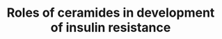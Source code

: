 ---
annotations:
- id: DOID:9351
  parent: disease of metabolism
  type: Disease Ontology
  value: diabetes mellitus
- id: CL:0000188
  parent: native cell
  type: Cell Type Ontology
  value: cell of skeletal muscle
- id: DOID:1936
  parent: cardiovascular system disease
  type: Disease Ontology
  value: atherosclerosis
- id: DOID:9970
  parent: disease of metabolism
  type: Disease Ontology
  value: obesity
- id: PW:0000208
  parent: disease pathway
  type: Pathway Ontology
  value: type 2 diabetes mellitus pathway
- id: PW:0000143
  parent: regulatory pathway
  type: Pathway Ontology
  value: insulin signaling pathway
authors:
- GiangNguyen126
- Eweitz
- LucHooglugt
- DeSl
- Egonw
description: 'Ceramides and insulin resistance are connectedd. Ceramides are accumulated
  in tissues due to an excess of saturated fatty acids. In obese subjects, the amount
  of ceramides found in skeletal muscles is nearly double that of healthy subjects.   Ceramides
  are produced mostly by the sphingolipid pathway. Besides the sphingolipid pathway,
  ceramides are also produced by the hydrolysis of sphingomyelin with the catalysis
  of nSMase2.   In the cell, ceramides play a role in insulin resistance. Ceramides
  inhibit the binding of PDX-1 and MAFA transcription factors to insulin promoter.
  Ceramides cause ER stress, which activates extracellular signal-regulated kinase
  MAPK8 and EIF2AK2. This leads to the upregulation of serine phosphorylation while
  downregulating tyrosine phosphorylation of IRS-1. That, in turn, leads to the inhibition
  of recruitment and activation of PI3K. This leads to a downregulation in AKT1, an
  enzyme that stimulates the translocation of GLUT4. Ceramides also impair mitochondria
  functions and inhibit fatty acid oxidation, eventually leading to ROS and inflammation.
  Ceramides activate protein PP2A, which promotes the dephosphorylation of AKT1. PKCζ
  is also activated by ceramides to inhibit the activity of AKT1.   Moreover, palmitoyl-CoA
  downregulates the phosphorylation of AMPK, which leads to the increase of ER stress
  in the cell and decreases in fatty acid oxidation.   On the other hand, oleic acid
  inhibits the downregulation of AMPK caused by palmitoyl-CoA. Oleic acid also increases
  the expression of CPT1B, stimulating the fatty acid oxidation to reduce the inflammation
  in the cell.  '
last-edited: 2023-01-18
organisms:
- Homo sapiens
redirect_from:
- /index.php/Pathway:WP5181
- /instance/WP5181
- /instance/WP5181_r124851
revision: r124851
schema-jsonld:
- '@context': https://schema.org/
  '@id': https://wikipathways.github.io/pathways/WP5181.html
  '@type': Dataset
  creator:
    '@type': Organization
    name: WikiPathways
  description: 'Ceramides and insulin resistance are connectedd. Ceramides are accumulated
    in tissues due to an excess of saturated fatty acids. In obese subjects, the amount
    of ceramides found in skeletal muscles is nearly double that of healthy subjects.   Ceramides
    are produced mostly by the sphingolipid pathway. Besides the sphingolipid pathway,
    ceramides are also produced by the hydrolysis of sphingomyelin with the catalysis
    of nSMase2.   In the cell, ceramides play a role in insulin resistance. Ceramides
    inhibit the binding of PDX-1 and MAFA transcription factors to insulin promoter.
    Ceramides cause ER stress, which activates extracellular signal-regulated kinase
    MAPK8 and EIF2AK2. This leads to the upregulation of serine phosphorylation while
    downregulating tyrosine phosphorylation of IRS-1. That, in turn, leads to the
    inhibition of recruitment and activation of PI3K. This leads to a downregulation
    in AKT1, an enzyme that stimulates the translocation of GLUT4. Ceramides also
    impair mitochondria functions and inhibit fatty acid oxidation, eventually leading
    to ROS and inflammation. Ceramides activate protein PP2A, which promotes the dephosphorylation
    of AKT1. PKCζ is also activated by ceramides to inhibit the activity of AKT1.   Moreover,
    palmitoyl-CoA downregulates the phosphorylation of AMPK, which leads to the increase
    of ER stress in the cell and decreases in fatty acid oxidation.   On the other
    hand, oleic acid inhibits the downregulation of AMPK caused by palmitoyl-CoA.
    Oleic acid also increases the expression of CPT1B, stimulating the fatty acid
    oxidation to reduce the inflammation in the cell.  '
  keywords:
  - ACSL1
  - AKT1
  - AMPK
  - CD36/FAT
  - CPT1B
  - EIF2AK2
  - ERN1
  - GLUT4
  - INSR
  - IRS-1
  - IRS-2
  - Insulin
  - MAFA
  - MAPK8
  - OA
  - Oleic acid
  - PDX1
  - PI3K
  - PKCzeta
  - PP2A
  - Palmitate
  - Palmitoyl-CoA
  - ROS
  - RPS6KB1
  - Sphingomyelin
  - TNF-alpha
  - TNFR
  - TRAF1
  - ceramide
  - glucose
  - nSMase2
  license: CC0
  name: Roles of ceramides in development of insulin resistance
seo: CreativeWork
title: Roles of ceramides in development of insulin resistance
wpid: WP5181
---